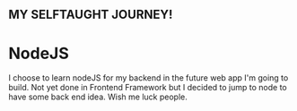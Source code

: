## MY SELFTAUGHT JOURNEY!
# NodeJS

I choose to learn nodeJS for my backend in the future web app I'm going to build. Not yet done in Frontend Framework but I decided to jump to node to have some back end idea. Wish me luck people.
